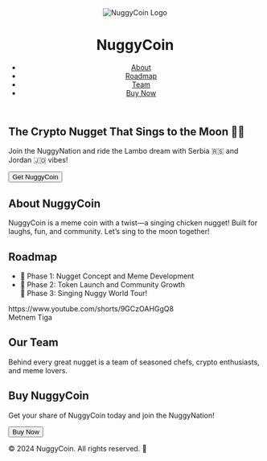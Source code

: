 <!DOCTYPE html>
<html lang="en">
<head>
    <meta charset="UTF-8">
    <meta name="viewport" content="width=device-width, initial-scale=1.0">
    <title>NuggyCoin - The Singing Chicken Nugget</title>
    <link rel="stylesheet" href="styles.css">
    <link rel="icon" href="assets/nugget-icon.png">
</head>
<body>
    <header>
        <div class="logo">
            <img src="assets/nugget-logo.png" alt="NuggyCoin Logo">
            <h1>NuggyCoin</h1>
        </div>
        <nav>
            <ul>
                <li><a href="#about">About</a></li>
                <li><a href="#roadmap">Roadmap</a></li>
                <li><a href="#team">Team</a></li>
                <li><a href="#buy">Buy Now</a></li>
            </ul>
        </nav>
    </header>
    <main>
        <section id="hero">
            <h2>The Crypto Nugget That Sings to the Moon 🎤🐔</h2>
            <p>Join the NuggyNation and ride the Lambo dream with Serbia 🇷🇸 and Jordan 🇯🇴 vibes!</p>
            <button onclick="scrollToSection('buy')">Get NuggyCoin</button>
        </section>
        <section id="about">
            <h2>About NuggyCoin</h2>
            <p>NuggyCoin is a meme coin with a twist—a singing chicken nugget! Built for laughs, fun, and community. Let’s sing to the moon together!</p>
        </section>
        <section id="roadmap">
            <h2>Roadmap</h2>
            <ul>
                <li>🔸 Phase 1: Nugget Concept and Meme Development</li>
                <li>🔸 Phase 2: Token Launch and Community Growth</li
                <li>🔸 Phase 3: Singing Nuggy World Tour!</li>
            </ul>
        </section>https://www.youtube.com/shorts/9GCzOAHGgQ8
        <section id="team">Metnem Tiga
            <h2>Our Team</h2>
            <p>Behind every great nugget is a team of seasoned chefs, crypto enthusiasts, and meme lovers.</p>
        </section>
        <section id="buy">
            <h2>Buy NuggyCoin</h2>
            <p>Get your share of NuggyCoin today and join the NuggyNation!</p>
            <button>Buy Now</button>
        </section>
    </main>
    <footer>
        <p>© 2024 NuggyCoin. All rights reserved. 🌟</p>
    </footer>
    <script src="script.js"></script>
</body>
</html>
